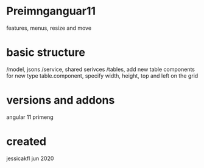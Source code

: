 # Preimnganguar11

features, menus, resize and move

# basic structure

/model, jsons
/service, shared serivces
/tables, add new table components for new type
table.component, specify width, height, top and left on the grid


# versions and addons

angular 11
primeng

# created

jessicakfl jun 2020